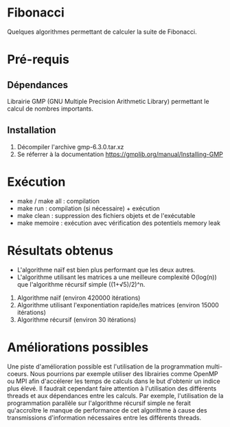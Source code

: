 # Fibonacci
Quelques algorithmes permettant de calculer la suite de Fibonacci.

# Pré-requis
## Dépendances
Librairie GMP (GNU Multiple Precision Arithmetic Library) permettant le calcul de nombres importants.

## Installation
1. Décompiler l'archive gmp-6.3.0.tar.xz
2. Se réferrer à la documentation https://gmplib.org/manual/Installing-GMP

# Exécution
- make / make all : compilation
- make run : compilation (si nécessaire) + exécution
- make clean : suppression des fichiers objets et de l'exécutable
- make memoire : exécution avec vérification des potentiels memory leak

# Résultats obtenus
- L'algorithme naïf est bien plus performant que les deux autres.
- L'algorithme utilisant les matrices a une meilleure complexité O(log(n)) que l'algorithme récursif simple ((1+√5)/2)^n.

1. Algorithme naïf (environ 420000 itérations)
2. Algorithme utilisant l'exponentiation rapide/les matrices (environ 15000 itérations)
3. Algorithme récursif (environ 30 itérations)

# Améliorations possibles
Une piste d'amélioration possible est l'utilisation de la programmation multi-coeurs. Nous pourrions par exemple utiliser des librairies comme OpenMP ou MPI afin d'accélerer les temps de calculs dans le but d'obtenir un indice plus élevé. Il faudrait cependant faire attention à l'utilisation des différents threads et aux dépendances entre les calculs. Par exemple, l'utilisation de la programmation parallèle sur l'algorithme récursif simple ne ferait qu'accroître le manque de performance de cet algorithme à cause des transmissions d'information nécessaires entre les différents threads.